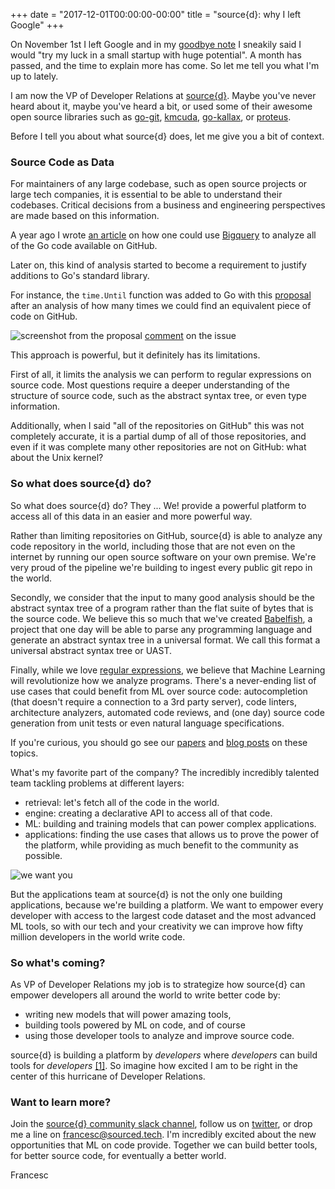 +++
date = "2017-12-01T00:00:00-00:00"
title = "source{d}: why I left Google"
+++

On November 1st I left Google and in my [goodbye note](/blog/googbye/)
I sneakily said I would "try my luck in a small startup with huge potential".
A month has passed, and the time to explain more has come.
So let me tell you what I'm up to lately.

I am now the VP of Developer Relations at [source{d}](https://sourced.tech).
Maybe you've never heard about it, maybe you've heard a bit, or used some of
their awesome open source libraries such as
[go-git](https://github.com/src-d/go-git),
[kmcuda](https://github.com/src-d/kmcuda),
[go-kallax](https://github.com/src-d/go-kallax), or
[proteus](https://github.com/src-d/proteus).

Before I tell you about what source{d} does, let me give you a bit of
context.

### Source Code as Data

For maintainers of any large codebase, such as open source projects or large
tech companies, it is essential to be able to understand their codebases.
Critical decisions from a business and engineering perspectives are made
based on this information.

A year ago I wrote [an article](https://medium.com/google-cloud/analyzing-go-code-with-bigquery-485c70c3b451)
on how one could use [Bigquery](https://cloud.google.com/bigquery) to analyze
all of the Go code available on GitHub.

Later on, this kind of analysis started to become a requirement to justify
additions to Go's standard library.

For instance, the `time.Until` function was added to Go with this
[proposal](https://github.com/golang/go/issues/14595) after an analysis of
how many times we could find an equivalent piece of code on GitHub.

![screenshot from the proposal](img/hello-sourced/issue.png)
[comment](https://github.com/golang/go/issues/14595#issuecomment-235651095) on the issue

This approach is powerful, but it definitely has its limitations.

First of all, it limits the analysis we can perform to regular expressions
on source code. Most questions require a deeper understanding of the structure
of source code, such as the abstract syntax tree, or even type information.

Additionally, when I said "all of the repositories on GitHub" this was not completely
accurate, it is a partial dump of all of those repositories, and even if it was complete
many other repositories are not on GitHub: what about the Unix kernel?

### So what does source{d} do?

So what does source{d} do? They ... We! provide a powerful platform to access all of this
data in an easier and more powerful way.

Rather than limiting repositories on GitHub, source{d} is able to analyze any code
repository in the world, including those that are not even on the internet by running
our open source software on your own premise.
We're very proud of the pipeline we're building to ingest every public git repo in the world.

Secondly, we consider that the input to many good analysis should be the abstract syntax
tree of a program rather than the flat suite of bytes that is the source code.
We believe this so much that we've created [Babelfish](https://doc.bblf.sh/), a project that
one day will be able to parse any programming language and generate an abstract syntax
tree in a universal format. We call this format a universal abstract syntax tree or UAST.

Finally, while we love [regular expressions](https://xkcd.com/208/), we believe that Machine Learning will
revolutionize how we analyze programs. There's a never-ending list of use cases that could benefit from ML
over source code: autocompletion (that doesn't require a connection to a 3rd party server),
code linters, architecture analyzers, automated code reviews, and (one day) source code generation
from unit tests or even natural language specifications.

If you're curious, you should go see our [papers](https://arxiv.org/abs/1704.00135) and
[blog posts](https://blog.sourced.tech/) on these topics.

What's my favorite part of the company? The incredibly incredibly talented team tackling
problems at different layers:

- retrieval: let's fetch all of the code in the world.
- engine: creating a declarative API to access all of that code.
- ML: building and training models that can power complex applications.
- applications: finding the use cases that allows us to prove the power of the platform, while providing as much benefit to the community as possible.

![we want you](img/hello-sourced/wewantyou.jpg)

But the applications team at source{d} is not the only one building applications,
because we're building a platform. We want to empower every developer with access
to the largest code dataset and the most advanced ML tools, so with our tech and your
creativity we can improve how fifty million developers in the world write code.

### So what's coming?

As VP of Developer Relations my job is to strategize how source{d} can empower developers
all around the world to write better code by:

- writing new models that will power amazing tools,
- building tools powered by ML on code, and of course
- using those developer tools to analyze and improve source code.

source{d} is building a platform by *developers* where *developers* can build tools for *developers* [[1]](https://www.youtube.com/watch?v=KMU0tzLwhbE).
So imagine how excited I am to be right in the center of this hurricane of Developer Relations.

### Want to learn more?

Join the [source{d} community slack channel](https://sourced.tech/), follow us on
[twitter](https://twitter.com/srcd_), or drop me a line on francesc@sourced.tech.
I'm incredibly excited about the new opportunities that ML on code provide. Together we
can build better tools, for better source code, for eventually a better world.

Francesc